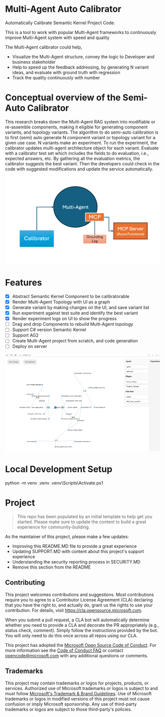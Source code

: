 # Multi-Agent Auto Calibrator
Automatically Calibrate Semantic Kernel Project Code. 

This is a tool to work with popular Multi-Agent frameworks  to continuously improve Multi-Agent system with speed and quality

The Multi-Agent calibrator could help,
- Visualize the Multi-Agent structure, convey the logic to Developer and business stakeholder
- Help to speed up the feedback addressing, by generating N variant ideas, and evaluate with ground truth with regression
- Track the quality continuously with number

# Conceptual overview of the Semi-Auto Calibrator
This research breaks down the Multi-Agent RAG system into modifiable or re-assemble components, making it eligible for generating component variants, and topology variants. The algorithm to do semi-auto calibration is to first (semi) auto generate N component variant or topology variant for a given use case. N variants make an experiment. To run the experiment, the calibrator updates multi-agent architecture object for each variant. Evaluate with a calibrator test set which includes the fields to do evaluation, i.e., expected answers, etc. By gathering all the evaluation metrics, the calibrator suggests the best variant. Then the developers could check in the code with suggested modifications and update the service automatically.

![simplified-multi-agent-with-calibrator](./res/simplified-multi-agent-with-calibrator.png)

# Features

- [x] Abstract Semantic Kernel Component to be calibratorable
- [x] Render Multi-Agent Topology with UI as a graph
- [x] Generate variant by making changes on the UI, and save variant list
- [x] Run experiment against test suite and identify the best variant
- [x] Render experiment logs on UI to show the progress
- [ ] Drag and drop Components to rebuild Multi-Agent topology
- [ ] Support C# version Semantic Kernel
- [ ] Support AG2
- [ ] Create Multi-Agent project from scratch, and code generation
- [ ] Deploy on server

![UI](res/calibrator_ui.png)

# Local Development Setup 

python -m venv .venv
.venv\Scripts\Activate.ps1

# Project

> This repo has been populated by an initial template to help get you started. Please
> make sure to update the content to build a great experience for community-building.

As the maintainer of this project, please make a few updates:

- Improving this README.MD file to provide a great experience
- Updating SUPPORT.MD with content about this project's support experience
- Understanding the security reporting process in SECURITY.MD
- Remove this section from the README

## Contributing

This project welcomes contributions and suggestions.  Most contributions require you to agree to a
Contributor License Agreement (CLA) declaring that you have the right to, and actually do, grant us
the rights to use your contribution. For details, visit https://cla.opensource.microsoft.com.

When you submit a pull request, a CLA bot will automatically determine whether you need to provide
a CLA and decorate the PR appropriately (e.g., status check, comment). Simply follow the instructions
provided by the bot. You will only need to do this once across all repos using our CLA.

This project has adopted the [Microsoft Open Source Code of Conduct](https://opensource.microsoft.com/codeofconduct/).
For more information see the [Code of Conduct FAQ](https://opensource.microsoft.com/codeofconduct/faq/) or
contact [opencode@microsoft.com](mailto:opencode@microsoft.com) with any additional questions or comments.

## Trademarks

This project may contain trademarks or logos for projects, products, or services. Authorized use of Microsoft 
trademarks or logos is subject to and must follow 
[Microsoft's Trademark & Brand Guidelines](https://www.microsoft.com/en-us/legal/intellectualproperty/trademarks/usage/general).
Use of Microsoft trademarks or logos in modified versions of this project must not cause confusion or imply Microsoft sponsorship.
Any use of third-party trademarks or logos are subject to those third-party's policies.
